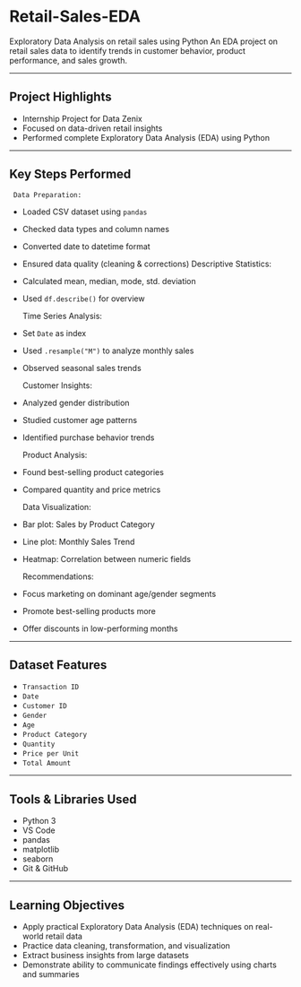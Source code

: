 #  Retail-Sales-EDA
   Exploratory Data Analysis on retail sales using Python
An EDA project on retail sales data to identify trends in customer behavior, product performance, and sales growth.

---

##  Project Highlights

-  Internship Project for Data Zenix
-  Focused on data-driven retail insights
-  Performed complete Exploratory Data Analysis (EDA) using Python

---

##  Key Steps Performed
     Data Preparation: 
  - Loaded CSV dataset using `pandas`
  - Checked data types and column names
  - Converted date to datetime format
  - Ensured data quality (cleaning & corrections)
     Descriptive Statistics:
  - Calculated mean, median, mode, std. deviation
  - Used `df.describe()` for overview

      Time Series Analysis:
  - Set `Date` as index
  - Used `.resample("M")` to analyze monthly sales
  - Observed seasonal sales trends

      Customer Insights:
  - Analyzed gender distribution
  - Studied customer age patterns
  - Identified purchase behavior trends

      Product Analysis:
  - Found best-selling product categories
  - Compared quantity and price metrics

       Data Visualization:
  - Bar plot: Sales by Product Category
  - Line plot: Monthly Sales Trend
  - Heatmap: Correlation between numeric fields

       Recommendations:
   - Focus marketing on dominant age/gender segments
  - Promote best-selling products more
  - Offer discounts in low-performing months

---

##  Dataset Features
- `Transaction ID`
- `Date`
- `Customer ID`
- `Gender`
- `Age`
- `Product Category`
- `Quantity`
- `Price per Unit`
- `Total Amount`


---

##  Tools & Libraries Used

- Python 3
- VS Code
- pandas
- matplotlib
- seaborn
- Git & GitHub

---

##   Learning Objectives

- Apply practical Exploratory Data Analysis (EDA) techniques on real-world retail data
- Practice data cleaning, transformation, and visualization
- Extract business insights from large datasets
- Demonstrate ability to communicate findings effectively using charts and summaries
















